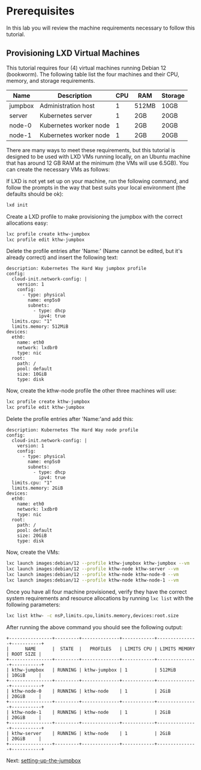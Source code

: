 # Prerequisites

In this lab you will review the machine requirements necessary to follow this tutorial.

## Provisioning LXD Virtual Machines

This tutorial requires four (4) virtual machines running Debian 12 (bookworm). The following table list the four machines and their CPU, memory, and storage requirements.

| Name    | Description            | CPU | RAM   | Storage |
|---------|------------------------|-----|-------|---------|
| jumpbox | Administration host    | 1   | 512MB | 10GB    |
| server  | Kubernetes server      | 1   | 2GB   | 20GB    |
| node-0  | Kubernetes worker node | 1   | 2GB   | 20GB    |
| node-1  | Kubernetes worker node | 1   | 2GB   | 20GB    |

There are many ways to meet these requirements, but this tutorial is designed to be used with LXD VMs running locally, on an Ubuntu machine that has around 12 GB RAM at the minimum (the VMs will use 6.5GB). You can create the necessary VMs as follows:

If LXD is not yet set up on your machine, run the following command, and follow the prompts in the way that best suits your local environment (the defaults should be ok):
```bash
lxd init
```

Create a LXD profile to make provisioning the jumpbox with the correct allocations easy:
```bash
lxc profile create kthw-jumpbox
lxc profile edit kthw-jumpbox
```

Delete the profile entries after 'Name:' (Name cannot be edited, but it's already correct) and insert the following text:
```text
description: Kubernetes The Hard Way jumpbox profile
config:
  cloud-init.network-config: |
    version: 1
    config:
      - type: physical
        name: enp5s0
        subnets:
          - type: dhcp
            ipv4: true
  limits.cpu: "1"
  limits.memory: 512MiB
devices:
  eth0:
    name: eth0
    network: lxdbr0
    type: nic
  root:
    path: /
    pool: default
    size: 10GiB
    type: disk
```

Now, create the kthw-node profile the other three machines will use:
```bash
lxc profile create kthw-jumpbox
lxc profile edit kthw-jumpbox
```

Delete the profile entries after 'Name:'and add this:
```text
description: Kubernetes The Hard Way node profile
config:
  cloud-init.network-config: |
    version: 1
    config:
      - type: physical
        name: enp5s0
        subnets:
          - type: dhcp
            ipv4: true
  limits.cpu: "1"
  limits.memory: 2GiB
devices:
  eth0:
    name: eth0
    network: lxdbr0
    type: nic
  root:
    path: /
    pool: default
    size: 20GiB
    type: disk
```

Now, create the VMs:
```bash
lxc launch images:debian/12 --profile kthw-jumpbox kthw-jumpbox --vm
lxc launch images:debian/12 --profile kthw-node kthw-server --vm
lxc launch images:debian/12 --profile kthw-node kthw-node-0 --vm
lxc launch images:debian/12 --profile kthw-node kthw-node-1 --vm
```

Once you have all four machine provisioned, verify they have the correct system requirements and resource allocations by running `lxc list` with the following parameters:

```bash 
lxc list kthw- -c nsP,limits.cpu,limits.memory,devices:root.size
```

After running the above command you should see the following output:

```text
+----------------+---------+--------------+------------+---------------+-----------+
|      NAME      |  STATE  |   PROFILES   | LIMITS CPU | LIMITS MEMORY | ROOT SIZE |
+----------------+---------+--------------+------------+---------------+-----------+
| kthw-jumpbox   | RUNNING | kthw-jumpbox | 1          | 512MiB        | 10GiB     |
+----------------+---------+--------------+------------+---------------+-----------+
| kthw-node-0    | RUNNING | kthw-node    | 1          | 2GiB          | 20GiB     |
+----------------+---------+--------------+------------+---------------+-----------+
| kthw-node-1    | RUNNING | kthw-node    | 1          | 2GiB          | 20GiB     |
+----------------+---------+--------------+------------+---------------+-----------+
| kthw-server    | RUNNING | kthw-node    | 1          | 2GiB          | 20GiB     |
+----------------+---------+--------------+------------+---------------+-----------+
```


Next: [setting-up-the-jumpbox](02-jumpbox.md)
